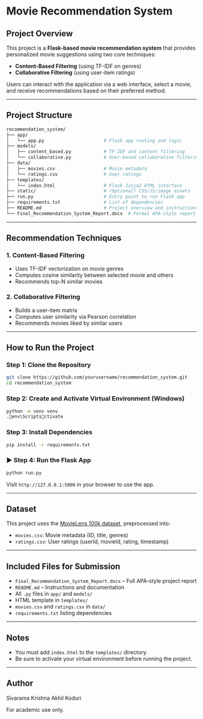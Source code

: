 #  Movie Recommendation System

##  Project Overview

This project is a **Flask-based movie recommendation system** that provides personalized movie suggestions using two core techniques:

- **Content-Based Filtering** (using TF-IDF on genres)
- **Collaborative Filtering** (using user-item ratings)

Users can interact with the application via a web interface, select a movie, and receive recommendations based on their preferred method.

---

##  Project Structure

```bash
recommendation_system/
├── app/
│   └── app.py                      # Flask app routing and logic
├── models/
│   ├── content_based.py            # TF-IDF and content filtering
│   └── collaborative.py            # User-based collaborative filtering
├── data/
│   ├── movies.csv                  # Movie metadata
│   └── ratings.csv                 # User ratings
├── templates/
│   └── index.html                  # Flask Jinja2 HTML interface
├── static/                         # (Optional) CSS/JS/image assets
├── run.py                          # Entry point to run Flask app
├── requirements.txt                # List of dependencies
├── README.md                       # Project overview and instructions
└── Final_Recommendation_System_Report.docx  # Formal APA-style report
```

---

##  Recommendation Techniques

### 1. Content-Based Filtering
- Uses TF-IDF vectorization on movie genres
- Computes cosine similarity between selected movie and others
- Recommends top-N similar movies

### 2. Collaborative Filtering
- Builds a user-item matrix
- Computes user similarity via Pearson correlation
- Recommends movies liked by similar users

---

##  How to Run the Project

###  Step 1: Clone the Repository
```bash
git clone https://github.com/yourusername/recommendation_system.git
cd recommendation_system
```

###  Step 2: Create and Activate Virtual Environment (Windows)
```bash
python -m venv venv
.env\Scriptsctivate
```

###  Step 3: Install Dependencies
```bash
pip install -r requirements.txt
```

### ▶ Step 4: Run the Flask App
```bash
python run.py
```

Visit `http://127.0.0.1:5000` in your browser to use the app.

---

##  Dataset

This project uses the [MovieLens 100k dataset](https://grouplens.org/datasets/movielens/100k/), preprocessed into:

- `movies.csv`: Movie metadata (ID, title, genres)
- `ratings.csv`: User ratings (userId, movieId, rating, timestamp)

---

##  Included Files for Submission

- `Final_Recommendation_System_Report.docx` – Full APA-style project report
- `README.md` – Instructions and documentation
- All `.py` files in `app/` and `models/`
- HTML template in `templates/`
- `movies.csv` and `ratings.csv` in `data/`
- `requirements.txt` listing dependencies

---

##  Notes

- You must add `index.html` to the `templates/` directory.
- Be sure to activate your virtual environment before running the project.

---

##  Author

Sivarama Krishna Akhil Koduri

For academic use only.
